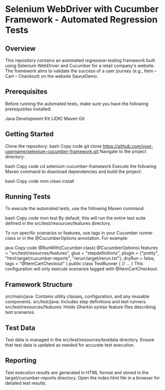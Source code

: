 
# Selenium WebDriver with Cucumber Framework - Automated Regression Tests
## Overview
This repository contains an automated regression testing framework built using Selenium WebDriver and Cucumber for a retail company's website. The framework aims to validate the success of a user journey (e.g., Item – Cart – Checkout) on the website SauceDemo.

## Prerequisites
Before running the automated tests, make sure you have the following prerequisites installed:

Java Development Kit (JDK)
Maven
Git
## Getting Started
Clone the repository:
bash
Copy code
git clone https://github.com/your-username/selenium-cucumber-framework.git
Navigate to the project directory:

bash
Copy code
cd selenium-cucumber-framework
Execute the following Maven command to download dependencies and build the project:

bash
Copy code
mvn clean install
## Running Tests
To execute the automated tests, use the following Maven command:

bash
Copy code
mvn test
By default, this will run the entire test suite defined in the src/test/resources/features directory.

To run specific scenarios or features, use tags in your Cucumber runner class or in the @CucumberOptions annotation. For example:

java
Copy code
@RunWith(Cucumber.class)
@CucumberOptions(
features = "src/test/resources/features",
glue = "stepdefinitions",
plugin = {"pretty", "html:target/cucumber-reports", "rerun:target/rerun.txt"},
dryRun = false,
tags = "@ItemCartCheckout"
)
public class TestRunner {
// ...
}
This configuration will only execute scenarios tagged with @ItemCartCheckout.

## Framework Structure
src/main/java: Contains utility classes, configuration, and any reusable components.
src/test/java: Includes step definitions and test runners.
src/test/resources/features: Holds Gherkin syntax feature files describing test scenarios.
## Test Data
Test data is managed in the src/test/resources/testdata directory. Ensure that test data is updated as needed for accurate test execution.

## Reporting
Test execution results are generated in HTML format and stored in the target/cucumber-reports directory. Open the index.html file in a browser for detailed test results.
